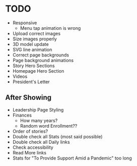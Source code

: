 # TODO

- Responsive
  - Menu tap animation is wrong
- Upload correct images
- Size images properly
- 3D model update
- SVG line animation
- Correct page backgrounds
- Page background animations
- Story Hero Sections
- Homepage Hero Section
- Videos
- President's Letter

## After Showing

- Leadership Page Styling
- Finances
  - How many years?
  - Random word Enrollment??
- Order of stories?
- Double check all Stats (most said possible)
- Double check all Daily links
- Check accessibility
- Read More links
- Stats for "To Provide Support Amid a Pandemic" too long
